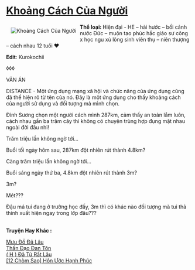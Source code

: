 <a href="https://utruyen.com/khoang-cach-cua-nguoi/24709/" title="Khoảng Cách Của Người"><h1>Khoảng Cách Của Người</h1></a><div style="display:table"><img align="right" style="float: left; padding: 10px;" src="https://utruyen.com/images/story/200x260/khoang-cach-cua-nguoi.jpg" alt="Khoảng Cách Của Người"><b>Thể loại: </b>Hiện đại - HE – hài hước – bối cảnh nước Đức – muộn tao phúc hắc giáo sư công x học ngu xù lông sinh viên thụ – niên thượng – cách nhau 12 tuổi ♥<p></p><b>Edit</b>: Kurokochii<p></p>◊◊◊<p></p>VĂN ÁN<p></p>DISTANCE - Một ứng dụng mạng xã hội và chức năng của ứng dụng cũng đã thể hiện rõ từ tên của nó. Đây là một ứng dụng cho thấy khoảng cách của người sử dụng và đối tượng mà mình chọn.<p></p>Đình Sương chọn một người cách mình 287km, cảm thấy an toàn lắm luôn, cách nhau gần ba trăm cây thì không có chuyện trùng hợp đụng mặt nhau ngoài đời đâu nhỉ!<p></p>Trăm triệu lần không ngờ tới…<p></p>Buổi tối ngày hôm sau, 287km đột nhiên rút thành 4.8km?<p></p>Càng trăm triệu lần không ngờ tới…<p></p>Buổi sáng ngày thứ ba, 4.8km đột nhiên rút thành 3m?<p></p>3m?<p></p>Mét???<p></p>Đậu má tui đang ở trường học đấy, 3m thì có khác nào đối tượng mà tui thả thính xuất hiện ngay trong lớp đâu???</div><p><br><b>Truyện Hay Khác :</b></p><a href="https://utruyen.com/muu-do-da-lau/25291/" alt="Mưu Đồ Đã Lâu">Mưu Đồ Đã Lâu</a><br/><a href="https://github.com/quanluxury/truyenhot/tree/master/truyenhay/17478/" alt="Thần Đạo Đan Tôn">Thần Đạo Đan Tôn</a><br/><a href="https://www.pinterest.com/pin/748230925578288429" alt="( H ) Đã Từ Rất Lâu">( H ) Đã Từ Rất Lâu</a><br/><a href="https://www.pinterest.com/pin/748230925578115439" alt="[12 Chòm Sao] Hôn Ước Hạnh Phúc">[12 Chòm Sao] Hôn Ước Hạnh Phúc</a><br/>